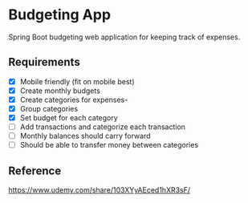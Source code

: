 # Budgeting App
Spring Boot budgeting web application for keeping track of expenses.

## Requirements
- [x] Mobile friendly (fit on mobile best)
- [x] Create monthly budgets
- [x] Create categories for expenses- 
- [x] Group categories
- [x] Set budget for each category
- [ ] Add transactions and categorize each transaction
- [ ] Monthly balances should carry forward
- [ ] Should be able to transfer money between categories

## Reference
https://www.udemy.com/share/103XYyAEced1hXR3sF/
